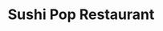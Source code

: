 ---
layout: place
title: "Sushi Pop Restaurant"
permalink: /florida/oviedo/sushi-pop-restaurant.html
stateAbbr: FL
stateName: Florida
cityName: Oviedo
seo:
  name: "Sushi Pop Restaurant"
  type: Restaurant
  links: http://sushipoprestaurant.com/
description: "Japanese restaurant & sushi bar boasts an innovative menu & contemporary design. Sushi Pop Restaurant serves delicious sushi in Oviedo, Florida. Try fresh Japanese dishes for a great dining experience. Available for takeout, lunch, and dinner."
place_id: ChIJcfaipnBp54gRwjBAhT1hBTo
photos:
  - name: >-
      places/ChIJcfaipnBp54gRwjBAhT1hBTo/photos/AeeoHcLHhWN-vLAdd3Rispzjkv-VJsGwsHZ8uwTS7LjneWQRPdRogZWsYBudzi_r519ss91ab3lax-mn04DRGtgIqM5pH6pqyVjaPX_IvY5Eyg1xZdm0GdC4E9Bq4UcC5Q23df4bjqu-XNADPvWaW3P6ykPAf40c_fCcD9qP1fI566xdSXyc5PlxCw3GoP1oMpJiLPhrYpcr68RtxLNRldPg7vBKAauEMSZdyEuAw4tfK5HG90fkhTrNGzOKIqPWy2FILS9Mw1d6yJrs4_au6CL58Uwud1HYdFRHUvzEykhewpJjLkUGDueER-L_V68WeYbXWn65uEzEjLev_S56KKr-t01ecjcCAg7k65_6yoUlEm8gGCqLdO0XnlEh8Js7pXOfXbxYMvR_f-KTEssHGR8L2gwTHXau3ColQtlarDLd-hNyA8m1
    widthPx: 3946
    heightPx: 2960
    authorAttributions:
      - displayName: Michael
        uri: https://maps.google.com/maps/contrib/104569688896763553908
        photoUri: >-
          https://lh3.googleusercontent.com/a-/ALV-UjVlGDqP31uHYBgL6LxkIVIwla4BaPj2-8A1_Av3noYSqevLC7n84g=s100-p-k-no-mo
    flagContentUri: >-
      https://www.google.com/local/imagery/report/?cb_client=maps_api_places.places_api&image_key=!1e10!2sCIHM0ogKEICAgICxhNu0lgE&hl=en-US
    googleMapsUri: >-
      https://www.google.com/maps/place//data=!3m4!1e2!3m2!1sCIHM0ogKEICAgICxhNu0lgE!2e10!4m2!3m1!1s0x88e76970a6a2f671:0x3a05613d854030c2
  - name: >-
      places/ChIJcfaipnBp54gRwjBAhT1hBTo/photos/AeeoHcJtVrksbT3bK2nlVD9TWCGZ4lVTcRzOeSiO0uxSFXGrFUZsmFXMP4r8Fo88-FmXIvqNmGmUdkfr0Xv8uGIpEECnrsykMolHL1K0rQS2zOh82oCm8P1kfo1bMZ5spv2MCROG78TRC-Y2_gsmdpYfONVSUZS9FcFYAHfb80XFZ_dxM-BMl_0NhgVY5IuGOXJMyxOAOMo_ZgDmHP1zvL2lfZRKlb3w14HPjuydpcJUjVBv1_c3I6BxKLM4b8cKf1C6AfGc57ZgLvwPVmdy7dyyU05gMfgXNFgfGuYlH6TTIcXu35BUsH3vjsoMmb2qG6uCXN8wCClH_yJYUS8Avp-3hwNtPbBgLeSwBHgiUgmc4zmJ4M_4jhIT6c5mgglY3YQ9z4_9OUhZ6xPC_bPzigZdE6CoaXnfTn0Zxq0uGtXMe8m2kJ-E
    widthPx: 1080
    heightPx: 804
    authorAttributions:
      - displayName: David Kline (DooDa)
        uri: https://maps.google.com/maps/contrib/100433169394881750250
        photoUri: >-
          https://lh3.googleusercontent.com/a-/ALV-UjVuogu9QmBZnIpfRFY-S7kOwmH2E3IHEWf9pDzimTyoFwBk-WYR=s100-p-k-no-mo
    flagContentUri: >-
      https://www.google.com/local/imagery/report/?cb_client=maps_api_places.places_api&image_key=!1e10!2sCIHM0ogKEICAgID9xsTeyAE&hl=en-US
    googleMapsUri: >-
      https://www.google.com/maps/place//data=!3m4!1e2!3m2!1sCIHM0ogKEICAgID9xsTeyAE!2e10!4m2!3m1!1s0x88e76970a6a2f671:0x3a05613d854030c2
  - name: >-
      places/ChIJcfaipnBp54gRwjBAhT1hBTo/photos/AeeoHcKoO-2UdTOVf0Y_XTI4zjNe8UuGD40fl3iHLJaYMXGJEs340KyVTaCzDjjPS2dSMSqLE_Ph0UrlD9vbLlIDtuWqQBa2PcGVdEmB2ihHpzHEInYhxFW-qhXIKGyezYTTvk4VMbD4mlMQcwIsO9IE0pXuB6mzbDasIR-eBcV1TJAk-XbzATz0sVbZj0WFM2_f_kCzNpAcvh1sH9KtYRvc8OD5f3cQvIGErweiZGqnwzHWk30dQn_LIuLDmV8_lmV2fiLJ9n97B7Xh8qgzc-WAbfpPAqZwM3QzCcqr46u5iCbD3crvoshOZjaRCq4u5tM2BUS5PAZHvVpX3-sm5AzeS7cVxVPxlT_LPVLhAnKqJ3t4JXK8Y_4zjOP8uFZ7oDJk_Pgq-FtsZdgWtlXZyKnJt8-6F-BN6YR3QyFyAnUCSZHkmbVzm7Qs7hDHjmdv5A
    widthPx: 4000
    heightPx: 3000
    authorAttributions:
      - displayName: Stacy Duboy
        uri: https://maps.google.com/maps/contrib/114572985928968832824
        photoUri: >-
          https://lh3.googleusercontent.com/a-/ALV-UjUBh7M3-RbS2D8Tic-eoZpNFRVgqfLfNurv3zNsiNyX0QEwEPLg=s100-p-k-no-mo
    flagContentUri: >-
      https://www.google.com/local/imagery/report/?cb_client=maps_api_places.places_api&image_key=!1e10!2sCIABIhAA3ilWNxA8p2f0PYYAC76I&hl=en-US
    googleMapsUri: >-
      https://www.google.com/maps/place//data=!3m4!1e2!3m2!1sCIABIhAA3ilWNxA8p2f0PYYAC76I!2e10!4m2!3m1!1s0x88e76970a6a2f671:0x3a05613d854030c2
  - name: >-
      places/ChIJcfaipnBp54gRwjBAhT1hBTo/photos/AeeoHcJZJRyliYyeBJv70ulIKdiIjFpa7vTKcj-wxgXSisEfJoAYrrwxIt7VHMKTD-_o9hS-esSImjIDojmb7fUhpBrvJBgOB-vrE9dnnZFp4fLZWpjmUFB7cRiZv5693RXPFYqL-YWf6Zfdihqh9q7lLkwfQLB5rGBgltim402RIPgQN8wghcj4mthO940OnqP535aTdkl5lu_P4R42k2sZ0lTEW0yZfCgRSGMnbkirPP3ym2njsgeEsyR9SnFWOhjWpeGBbfFR2l7E0Wt_15-x0UvuNTNq5hTvwbtTeAu-O6FuHLQSxKSL1jt40WZUu8j1wHaOrCOAeLAvPTFB5Te0YAJBcrouMhc5agTY9t-acosPxYA1l_EE-pAeaz461KjIUmgHmP9hz6eEBRMVYRiG1MwLtLtwHOJGygwpiOZwmDivpQ
    widthPx: 4032
    heightPx: 2268
    authorAttributions:
      - displayName: Day
        uri: https://maps.google.com/maps/contrib/115116502683756080005
        photoUri: >-
          https://lh3.googleusercontent.com/a/ACg8ocJ6H4mTLsqOcbebYI9pyJHuJrQOLE9ZH3Wa-DmnqKvtDu9-9Q=s100-p-k-no-mo
    flagContentUri: >-
      https://www.google.com/local/imagery/report/?cb_client=maps_api_places.places_api&image_key=!1e10!2sCIHM0ogKEICAgICnsIPdFA&hl=en-US
    googleMapsUri: >-
      https://www.google.com/maps/place//data=!3m4!1e2!3m2!1sCIHM0ogKEICAgICnsIPdFA!2e10!4m2!3m1!1s0x88e76970a6a2f671:0x3a05613d854030c2
  - name: >-
      places/ChIJcfaipnBp54gRwjBAhT1hBTo/photos/AeeoHcJB7SGgYWi_Z3shG8lbhJaxtMhQR6aUiw3eoUkpqqx9MbtreOc9Lz2i8de-U-INHA3nGZMr4W-SQEkz4-kxxLrBr9FLf0tSRGtH0un7Kw1VhWUvrtj_VQixy7KdZRP4EJGJQPweTj4xnAqIQTAE71P3KbVuYaZyre4gxcHDczLW37iFnVwlWp7XBr5DYhWEL_-xiEbB1b1I7ju7fvQ1u86zmbu0HvxvPJ2gkuSuELzhk3PpiMXrCTfEpGOzuS3ZjSwUMEraKlGKULyLW0cHxenthYtQ_1NIXFfqilZIrhEsBydlZJ7CANVGaeOGCgiGgVGEH9UC96dQUH60Jxxx7Fy6qk3yeik9n-Dugme-9CIvUFp5Lsrk3hZ7ev8JbvdWOBfZ5wmVEojm9xLJeEl54tSNUrbYtLJ2XUrc_XCjyYnuJpI
    widthPx: 4032
    heightPx: 3024
    authorAttributions:
      - displayName: claire freeman
        uri: https://maps.google.com/maps/contrib/101306799082041117666
        photoUri: >-
          https://lh3.googleusercontent.com/a/ACg8ocLsg-5Jt188gPoJ-pxiSJyvidrakbMYiCpArjLLeFk8Wi7p=s100-p-k-no-mo
    flagContentUri: >-
      https://www.google.com/local/imagery/report/?cb_client=maps_api_places.places_api&image_key=!1e10!2sCIHM0ogKEICAgMDw2ffwigE&hl=en-US
    googleMapsUri: >-
      https://www.google.com/maps/place//data=!3m4!1e2!3m2!1sCIHM0ogKEICAgMDw2ffwigE!2e10!4m2!3m1!1s0x88e76970a6a2f671:0x3a05613d854030c2
  - name: >-
      places/ChIJcfaipnBp54gRwjBAhT1hBTo/photos/AeeoHcKrTI04xlfTxAPzM2dZYPMUhE2qGy5vFnnMXeV5grdyPq1viT7BCx675wwaWflDb5a-F6GpB4N7b1zhFITJt2LIt5pYNGqc9Y_nJPhPAlJPC_KXDq8gLiFozla4af7p3yjKXx3lAQ2KNqDKKPRDCV4S9-pX4mPmGdCOdbi5h6pZFusvklocnebR47Zp5FgshbprHPRv8aniGUiI3Vk2cuIHWAIQzlyU51cwJjvYQJCCDGGNeva10YVLNO9z-BukpaK2ZmA6oVWcxU9RYUXxZp_kDa9hL8gTJpibDC5eL4uvDvcumzodPiUPbgA7gbODX5knvuOhpG_nPrQBUBM95Ewr0AobEre7Zxu4Xl0qKUmt141rd96LvH8oingMcSa-Tf5KGvteOxRw4vN3WioiCwM0NBFlBGj7qzcW_zqiwF3oVdI
    widthPx: 4032
    heightPx: 2268
    authorAttributions:
      - displayName: Day
        uri: https://maps.google.com/maps/contrib/115116502683756080005
        photoUri: >-
          https://lh3.googleusercontent.com/a/ACg8ocJ6H4mTLsqOcbebYI9pyJHuJrQOLE9ZH3Wa-DmnqKvtDu9-9Q=s100-p-k-no-mo
    flagContentUri: >-
      https://www.google.com/local/imagery/report/?cb_client=maps_api_places.places_api&image_key=!1e10!2sCIHM0ogKEICAgICnsJDwkgE&hl=en-US
    googleMapsUri: >-
      https://www.google.com/maps/place//data=!3m4!1e2!3m2!1sCIHM0ogKEICAgICnsJDwkgE!2e10!4m2!3m1!1s0x88e76970a6a2f671:0x3a05613d854030c2
  - name: >-
      places/ChIJcfaipnBp54gRwjBAhT1hBTo/photos/AeeoHcLTwu2WPDX82XY5L1S9EQ_MoE2lfpVtrrPCgC4rMTlmTvoOP623GbelY_fKVb4NgYXlDkIxjcR_0XPbj-ZMDysyb-hGwKnpMUyrl06JZM-D-y5IX3FXOPH3LaBjcewoLo0cP3mRnDCoz2VsZa5uEf4nqxpqb6TQu80151j2xvpi93n8bVrbQGHcIxDwLEBKQBrlZQ6sCFWlnAnuozJlptAW8mPkLtMJxDWYtdHPzttLNe0gCp6AFU2m0vc9QwbtmgT-P0ORt7RTCHsx6KJMwkGncXG45zm9j5roxusPpg8a1PC8wwU8KuU8tcfG_MFHCgPEHWykXhBAh8nvztf2HXtHyZv2hIdBDlYxmCVjevBzVxWIsbyeNritzkfemVECTUyED6O14f31qh2jKJo91lMxT88QiYlgtCs7hYB9T351Gg
    widthPx: 4032
    heightPx: 2268
    authorAttributions:
      - displayName: Day
        uri: https://maps.google.com/maps/contrib/115116502683756080005
        photoUri: >-
          https://lh3.googleusercontent.com/a/ACg8ocJ6H4mTLsqOcbebYI9pyJHuJrQOLE9ZH3Wa-DmnqKvtDu9-9Q=s100-p-k-no-mo
    flagContentUri: >-
      https://www.google.com/local/imagery/report/?cb_client=maps_api_places.places_api&image_key=!1e10!2sCIHM0ogKEICAgICnsIPSYw&hl=en-US
    googleMapsUri: >-
      https://www.google.com/maps/place//data=!3m4!1e2!3m2!1sCIHM0ogKEICAgICnsIPSYw!2e10!4m2!3m1!1s0x88e76970a6a2f671:0x3a05613d854030c2
  - name: >-
      places/ChIJcfaipnBp54gRwjBAhT1hBTo/photos/AeeoHcLrurU42Ls4MOt-b9aZSNfbKIT_chESA6t5dKan_8giXEVmRXB_5b3wQAjQdfs52CaQ4d4nn4XLU6FRtD2LMhwjZJ5o-JQ4MincWY3kP3FiSUMBKKhd0UyJVTcAJ4MmpRSgbji6xhc7gTXXl6LGE4KJ3uT1NHUV9s5OMLR7ArKAAoV9y2smonfU42R2uw-iXve6sDYBC67VjiduyXw63DOvkZgDvs0kesej2eYEVQODa4JQRx34z82lDkyOvNGTdqAyWViDEh5PI82WZbY-hcJ2TXfho1Q60OCDZJ4MDMOlLSoecRuH9AUDsEnPIpN2LYnAB0didyOMy0YxoV6wxj87vX17eWchqTpWKfO-sIcF3Ysg_H32unKOmTEdLnYFLqFSumeK5BDkrliGuJ8L71vO8ouP11D30t1Nq6t7V7gDHw
    widthPx: 4000
    heightPx: 3000
    authorAttributions:
      - displayName: Robert Hermon
        uri: https://maps.google.com/maps/contrib/100922462765767326925
        photoUri: >-
          https://lh3.googleusercontent.com/a-/ALV-UjWf5mpshLqRB5X3nKSJ1hbAYQcJLmln_qeTI5ullqaOD7XC7tU=s100-p-k-no-mo
    flagContentUri: >-
      https://www.google.com/local/imagery/report/?cb_client=maps_api_places.places_api&image_key=!1e10!2sCIHM0ogKEICAgIDH7f6LLw&hl=en-US
    googleMapsUri: >-
      https://www.google.com/maps/place//data=!3m4!1e2!3m2!1sCIHM0ogKEICAgIDH7f6LLw!2e10!4m2!3m1!1s0x88e76970a6a2f671:0x3a05613d854030c2
  - name: >-
      places/ChIJcfaipnBp54gRwjBAhT1hBTo/photos/AeeoHcIEDZl8k_CeAZ8jPjylpQIU7ykOh6OT7YY86JqNcL5c3aND8fl_Oy6zWaB1hhxGpGo36fu0HgyrqaRmguW988m5bwlhSlkKmHQ0-steBAXSrirBS2GT-FIYZYX_dxZW5BewYO1WX4FNOatSp1AM82jZxGYhlrAASC5Pg_O4v6_M5AhMKzE6mZ2Yn2esL3nU_9JaxZ6OIILJawxAd4tenBZbgCVyApajgCtpOvGfEW90Iah3rh-N6VCQzP9gu5TrefOOK8lDksbmxoAOy0LLaDewrFPwGkSWw--TeJxQLlw933-dZm-stuldErBrluGZfgFtmitry3St18a7CqYvl4Ev-zOoux8qOqI8BhmKXpFS-y0_qRgCx6oSeiSVNRBUIx3wp789RjJSTD3Cfthmyvksw2eVgmgq96V32_d63vRNE0XA
    widthPx: 4080
    heightPx: 3072
    authorAttributions:
      - displayName: Abhishek Bhatnagar (Abhi)
        uri: https://maps.google.com/maps/contrib/112719252720648100099
        photoUri: >-
          https://lh3.googleusercontent.com/a-/ALV-UjXFfi6mmR2Bk6WpD9ab3352-UMifV_P3lYcMO8S6Ohqh2Ytas6xCw=s100-p-k-no-mo
    flagContentUri: >-
      https://www.google.com/local/imagery/report/?cb_client=maps_api_places.places_api&image_key=!1e10!2sCIHM0ogKEICAgID7vdaF7QE&hl=en-US
    googleMapsUri: >-
      https://www.google.com/maps/place//data=!3m4!1e2!3m2!1sCIHM0ogKEICAgID7vdaF7QE!2e10!4m2!3m1!1s0x88e76970a6a2f671:0x3a05613d854030c2
  - name: >-
      places/ChIJcfaipnBp54gRwjBAhT1hBTo/photos/AeeoHcLHZN6WCOkuSEmAfvfiEePKX5tRXnMcUnzyxIKPxwRwZY6VsLXAHzG-MTaCRaOPgUErvVc0HU_FxylcCU1TrkB2kdxj-n4U5ssuFANCwVi09CrjzftBEtVBgT5vm-ONIXk_vUwsT4K6LrgfzpwFaWSwstBpMpuHPVFdbu80GpWiIdJROuwmc3FqNQ-PrbZWDqQOi6tIbyEdKpdDddJ4vWoBend9aud0EqgZpEIpDXXJgbvYHKe5aQpF0i36vYbsNrtdRLv5RcB7uZJaRlnFpRMS4JOMrepXh4YwnCMolnscsLuFN7pzioqRiw8Ay8bZwW0DjLhDponGRBRs4KeYSiBq1Y5Czv2ksy2-Qf5quYIOPnlJsbVt_8LynH1TowscXl-bvlgNRZEBG4oXcl4h5zrrIqU0EyGuk3DfENihGo756OCc
    widthPx: 3200
    heightPx: 4800
    authorAttributions:
      - displayName: Christopher Chin-Sang
        uri: https://maps.google.com/maps/contrib/115984201366871059351
        photoUri: >-
          https://lh3.googleusercontent.com/a-/ALV-UjX7VSpULgfEQGPCM9aV8iiWfCUQrvQAMWq7cI6wzDQN6wI0Y8v5=s100-p-k-no-mo
    flagContentUri: >-
      https://www.google.com/local/imagery/report/?cb_client=maps_api_places.places_api&image_key=!1e10!2sCIHM0ogKEICAgIDbxMCk1QE&hl=en-US
    googleMapsUri: >-
      https://www.google.com/maps/place//data=!3m4!1e2!3m2!1sCIHM0ogKEICAgIDbxMCk1QE!2e10!4m2!3m1!1s0x88e76970a6a2f671:0x3a05613d854030c2
address: 310 W Mitchell Hammock Rd, Oviedo, FL 32765, USA
street: 310 W Mitchell Hammock Rd
city: Oviedo
state: FL
zip: '32765'
country: USA
neighborhood: null
latitude: '28.655055'
longitude: '-81.213626'
accessibility_options:
  wheelchairAccessibleParking: true
  wheelchairAccessibleEntrance: true
  wheelchairAccessibleRestroom: true
  wheelchairAccessibleSeating: true
business_status: OPERATIONAL
name: Sushi Pop Restaurant
google_maps_links:
  directionsUri: >-
    https://www.google.com/maps/dir//''/data=!4m7!4m6!1m1!4e2!1m2!1m1!1s0x88e76970a6a2f671:0x3a05613d854030c2!3e0
  placeUri: https://maps.google.com/?cid=4180854745939849410
  writeAReviewUri: >-
    https://www.google.com/maps/place//data=!4m3!3m2!1s0x88e76970a6a2f671:0x3a05613d854030c2!12e1
  reviewsUri: >-
    https://www.google.com/maps/place//data=!4m4!3m3!1s0x88e76970a6a2f671:0x3a05613d854030c2!9m1!1b1
  photosUri: >-
    https://www.google.com/maps/place//data=!4m3!3m2!1s0x88e76970a6a2f671:0x3a05613d854030c2!10e5
primary_type: Sushi Restaurant
opening_hours:
  regular: null
  current: null
secondary_opening_hours:
  regular:
    weekdayDescriptions: null
    type: null
  current:
    weekdayDescriptions: null
    type: null
phone: (407) 542-5975
price_level: PRICE_LEVEL_MODERATE
price_range: null
rating: '4.6'
rating_count: 0
website: http://sushipoprestaurant.com/
reviews:
  - name: >-
      places/ChIJcfaipnBp54gRwjBAhT1hBTo/reviews/ChdDSUhNMG9nS0VJQ0FnTUNJZ2ZHcTFRRRAB
    relativePublishTimeDescription: a week ago
    rating: 4
    text:
      text: >-
        Went for a long awaited date night on a busy Saturday evening. Placed a
        reservation earlier in the week but was sat in the bar section, which is
        not as intimate as dining room. I feel that management didn’t have a
        specific table reserved and was flying by the seat of their pants.


        Tried a bunch of dishes on happy hour. Baos were great, full of flavor.
        Coco roll was fun if you like toasted coconut. Triple tail was fresh.
        Volcano roll was lackluster. Buffalo rock shrimp was inventive but not
        memorable.


        Ordered the eight ball (octopus) and it was phenomenal! Finished the
        evening with a bread pudding and a lava cake. Bread pudding was
        exceptional (allow 15-20 minutes as it’s baked fresh).


        Server was friendly but service was inconsistent (drinks came after
        food, long wait times for certain dishes).


        Overall we enjoyed. We will return for octopus and bread pudding.
      languageCode: en
    originalText:
      text: >-
        Went for a long awaited date night on a busy Saturday evening. Placed a
        reservation earlier in the week but was sat in the bar section, which is
        not as intimate as dining room. I feel that management didn’t have a
        specific table reserved and was flying by the seat of their pants.


        Tried a bunch of dishes on happy hour. Baos were great, full of flavor.
        Coco roll was fun if you like toasted coconut. Triple tail was fresh.
        Volcano roll was lackluster. Buffalo rock shrimp was inventive but not
        memorable.


        Ordered the eight ball (octopus) and it was phenomenal! Finished the
        evening with a bread pudding and a lava cake. Bread pudding was
        exceptional (allow 15-20 minutes as it’s baked fresh).


        Server was friendly but service was inconsistent (drinks came after
        food, long wait times for certain dishes).


        Overall we enjoyed. We will return for octopus and bread pudding.
      languageCode: en
    authorAttribution:
      displayName: Dustin Williams
      uri: https://www.google.com/maps/contrib/107392601664408623301/reviews
      photoUri: >-
        https://lh3.googleusercontent.com/a-/ALV-UjVybglyoo2-WS0GVwxlsQen6wgYNqXu5gAwuvjeX-GsSHNkECErKQ=s128-c0x00000000-cc-rp-mo-ba3
    publishTime: '2025-04-02T13:02:31.229149Z'
    flagContentUri: >-
      https://www.google.com/local/review/rap/report?postId=ChdDSUhNMG9nS0VJQ0FnTUNJZ2ZHcTFRRRAB&d=17924085&t=1
    googleMapsUri: >-
      https://www.google.com/maps/reviews/data=!4m6!14m5!1m4!2m3!1sChdDSUhNMG9nS0VJQ0FnTUNJZ2ZHcTFRRRAB!2m1!1s0x88e76970a6a2f671:0x3a05613d854030c2
  - name: >-
      places/ChIJcfaipnBp54gRwjBAhT1hBTo/reviews/ChZDSUhNMG9nS0VJQ0FnTUNnbGJyQ1hnEAE
    relativePublishTimeDescription: a month ago
    rating: 5
    text:
      text: >-
        amazing sushi experience with fresh, flavorful rolls and top-notch
        ingredients. The menu has a great mix of classic and creative options,
        all beautifully presented. The service is friendly and quick, making it
        a perfect spot for any occasion. Highly recommend!
      languageCode: en
    originalText:
      text: >-
        amazing sushi experience with fresh, flavorful rolls and top-notch
        ingredients. The menu has a great mix of classic and creative options,
        all beautifully presented. The service is friendly and quick, making it
        a perfect spot for any occasion. Highly recommend!
      languageCode: en
    authorAttribution:
      displayName: Naveen
      uri: https://www.google.com/maps/contrib/114127409062020045014/reviews
      photoUri: >-
        https://lh3.googleusercontent.com/a-/ALV-UjUv1Wd-ZZdNEi2mKpsrp-zMmVCaqA8nxENcI7g0v25zZXmwYGs=s128-c0x00000000-cc-rp-mo-ba4
    publishTime: '2025-02-19T12:15:03.926856Z'
    flagContentUri: >-
      https://www.google.com/local/review/rap/report?postId=ChZDSUhNMG9nS0VJQ0FnTUNnbGJyQ1hnEAE&d=17924085&t=1
    googleMapsUri: >-
      https://www.google.com/maps/reviews/data=!4m6!14m5!1m4!2m3!1sChZDSUhNMG9nS0VJQ0FnTUNnbGJyQ1hnEAE!2m1!1s0x88e76970a6a2f671:0x3a05613d854030c2
  - name: >-
      places/ChIJcfaipnBp54gRwjBAhT1hBTo/reviews/ChdDSUhNMG9nS0VJQ0FnTUNnbHJXdjJnRRAB
    relativePublishTimeDescription: a month ago
    rating: 5
    text:
      text: >-
        Omg I wish I could have had everything on the menu, it all looked so
        good! The appetizers were so diverse. The sushi was chefs kiss! And you
        cannot leave without having the best lava cake of your life. The service
        was phenomenal. We got seated right at our reservation even though they
        were slammed. Food came out quickly, they had some unique drinks that
        were strong. Everything we ordered was so well curated and the flavors
        were so thoughtful. I’m saving the best for last though, Daniela was
        amazing coolest person ever she gave the best recommendations and made
        sure we were taken care of! I only have the first and last photos
        because I was having too much fun and forgot to take more photos
      languageCode: en
    originalText:
      text: >-
        Omg I wish I could have had everything on the menu, it all looked so
        good! The appetizers were so diverse. The sushi was chefs kiss! And you
        cannot leave without having the best lava cake of your life. The service
        was phenomenal. We got seated right at our reservation even though they
        were slammed. Food came out quickly, they had some unique drinks that
        were strong. Everything we ordered was so well curated and the flavors
        were so thoughtful. I’m saving the best for last though, Daniela was
        amazing coolest person ever she gave the best recommendations and made
        sure we were taken care of! I only have the first and last photos
        because I was having too much fun and forgot to take more photos
      languageCode: en
    authorAttribution:
      displayName: Ana Gisbert
      uri: https://www.google.com/maps/contrib/105261675085664513824/reviews
      photoUri: >-
        https://lh3.googleusercontent.com/a-/ALV-UjWhF4LIKG3wl904dwMGK8gVSLf0dnQlofOss8Ue5jaI5LvL4Sax=s128-c0x00000000-cc-rp-mo-ba3
    publishTime: '2025-02-16T22:30:42.581389Z'
    flagContentUri: >-
      https://www.google.com/local/review/rap/report?postId=ChdDSUhNMG9nS0VJQ0FnTUNnbHJXdjJnRRAB&d=17924085&t=1
    googleMapsUri: >-
      https://www.google.com/maps/reviews/data=!4m6!14m5!1m4!2m3!1sChdDSUhNMG9nS0VJQ0FnTUNnbHJXdjJnRRAB!2m1!1s0x88e76970a6a2f671:0x3a05613d854030c2
  - name: >-
      places/ChIJcfaipnBp54gRwjBAhT1hBTo/reviews/ChdDSUhNMG9nS0VJQ0FnTUNReEpLcHVBRRAB
    relativePublishTimeDescription: a month ago
    rating: 5
    text:
      text: >-
        Sushi Pop is our go-to sushi restaurant, offering reliably delicious
        small plates—some of which are staples, and some that rotate seasonally.
        It’s exciting to try some of the seasonal offerings each time and see
        how they’ve created new and interesting versions of nigiri and rolls
        with their top-notch ingredients. They servers will give you
        recommendations about dishes to try based on what you like, but the
        truth is that everything is so good. We always have excellent service,
        food that comes out quickly, interesting options to try from, and sushi
        dishes that are expertly crafted. Their mocktail is one of my favorites,
        too. The portions are great, and the prices are very reasonable the
        excellent quality. You usually have to go 40 minutes into Orlando for
        great sushi, so we’re really grateful to have Sushi Pop nearby!
      languageCode: en
    originalText:
      text: >-
        Sushi Pop is our go-to sushi restaurant, offering reliably delicious
        small plates—some of which are staples, and some that rotate seasonally.
        It’s exciting to try some of the seasonal offerings each time and see
        how they’ve created new and interesting versions of nigiri and rolls
        with their top-notch ingredients. They servers will give you
        recommendations about dishes to try based on what you like, but the
        truth is that everything is so good. We always have excellent service,
        food that comes out quickly, interesting options to try from, and sushi
        dishes that are expertly crafted. Their mocktail is one of my favorites,
        too. The portions are great, and the prices are very reasonable the
        excellent quality. You usually have to go 40 minutes into Orlando for
        great sushi, so we’re really grateful to have Sushi Pop nearby!
      languageCode: en
    authorAttribution:
      displayName: Chelsea LeNoble
      uri: https://www.google.com/maps/contrib/111068092772217427341/reviews
      photoUri: >-
        https://lh3.googleusercontent.com/a/ACg8ocLaTQvOpMuBCk-nBU4pXymPQxHyTbnSscvIvxQeNaLJlq82oA=s128-c0x00000000-cc-rp-mo-ba4
    publishTime: '2025-03-02T01:15:10.979943Z'
    flagContentUri: >-
      https://www.google.com/local/review/rap/report?postId=ChdDSUhNMG9nS0VJQ0FnTUNReEpLcHVBRRAB&d=17924085&t=1
    googleMapsUri: >-
      https://www.google.com/maps/reviews/data=!4m6!14m5!1m4!2m3!1sChdDSUhNMG9nS0VJQ0FnTUNReEpLcHVBRRAB!2m1!1s0x88e76970a6a2f671:0x3a05613d854030c2
  - name: >-
      places/ChIJcfaipnBp54gRwjBAhT1hBTo/reviews/ChZDSUhNMG9nS0VJQ0FnSURQNzRpRWR3EAE
    relativePublishTimeDescription: 4 months ago
    rating: 5
    text:
      text: >-
        This is our third year having our Christmas party there. The servers,
        the management and owner are just such great people. They all have
        amazing attitudes. They never get our orders wrong and make sure our
        drinks are always full. The food is just insanely delicious. We get to
        try things that you normally can't get anywhere else. This is without a
        doubt the best restaurant I've ever been to in Central Florida. If you
        do go there, I suggest you get the pork belly boa buns.
      languageCode: en
    originalText:
      text: >-
        This is our third year having our Christmas party there. The servers,
        the management and owner are just such great people. They all have
        amazing attitudes. They never get our orders wrong and make sure our
        drinks are always full. The food is just insanely delicious. We get to
        try things that you normally can't get anywhere else. This is without a
        doubt the best restaurant I've ever been to in Central Florida. If you
        do go there, I suggest you get the pork belly boa buns.
      languageCode: en
    authorAttribution:
      displayName: Bat Man
      uri: https://www.google.com/maps/contrib/104346320830570009887/reviews
      photoUri: >-
        https://lh3.googleusercontent.com/a-/ALV-UjVzqB8zGWymvFaT-OQFMjQ49UhwOZMU0yIjjMt9yEekIVx5noLu=s128-c0x00000000-cc-rp-mo-ba3
    publishTime: '2024-12-06T16:00:46.492300Z'
    flagContentUri: >-
      https://www.google.com/local/review/rap/report?postId=ChZDSUhNMG9nS0VJQ0FnSURQNzRpRWR3EAE&d=17924085&t=1
    googleMapsUri: >-
      https://www.google.com/maps/reviews/data=!4m6!14m5!1m4!2m3!1sChZDSUhNMG9nS0VJQ0FnSURQNzRpRWR3EAE!2m1!1s0x88e76970a6a2f671:0x3a05613d854030c2
parking_options:
  freeParkingLot: true
  freeStreetParking: true
payment_options:
  acceptsCreditCards: true
  acceptsDebitCards: true
  acceptsCashOnly: false
  acceptsNfc: true
allow_dogs: null
curbside_pickup: true
delivery: false
dine_in: true
good_for_children: false
good_for_groups: true
good_for_sports: false
live_music: false
menu_for_children: false
outdoor_seating: false
reservable: true
restroom: true
serves_beer: true
serves_breakfast: false
serves_brunch: true
serves_cocktails: true
serves_coffee: true
serves_dinner: true
serves_dessert: true
serves_lunch: true
serves_vegetarian_food: null
serves_wine: true
takeout: true
update_category: essentials
summary: >-
  Japanese restaurant & sushi bar boasts an innovative menu & contemporary
  design.

---